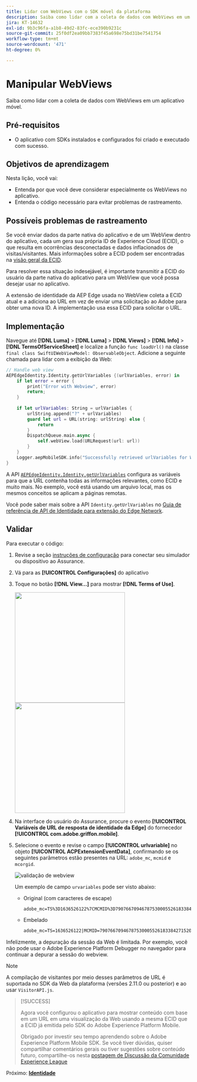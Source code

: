 ```yaml
---
title: Lidar com WebViews com o SDK móvel da plataforma
description: Saiba como lidar com a coleta de dados com WebViews em um aplicativo móvel.
jira: KT-14632
exl-id: 9b3c96fa-a1b8-49d2-83fc-ece390b9231c
source-git-commit: 25f0df2ea09bb7383f45a698e75bd31be7541754
workflow-type: tm+mt
source-wordcount: '471'
ht-degree: 0%

---
```


# Manipular WebViews

Saiba como lidar com a coleta de dados com WebViews em um aplicativo móvel.

## Pré-requisitos

* O aplicativo com SDKs instalados e configurados foi criado e executado com sucesso.

## Objetivos de aprendizagem

Nesta lição, você vai:

* Entenda por que você deve considerar especialmente os WebViews no aplicativo.
* Entenda o código necessário para evitar problemas de rastreamento.

## Possíveis problemas de rastreamento

Se você enviar dados da parte nativa do aplicativo e de um WebView dentro do aplicativo, cada um gera sua própria ID de Experience Cloud (ECID), o que resulta em ocorrências desconectadas e dados inflacionados de visitas/visitantes. Mais informações sobre a ECID podem ser encontradas na [visão geral da ECID](https://experienceleague.adobe.com/docs/experience-platform/identity/ecid.html?lang=pt-BR).

Para resolver essa situação indesejável, é importante transmitir a ECID do usuário da parte nativa do aplicativo para um WebView que você possa desejar usar no aplicativo.

A extensão de identidade da AEP Edge usada no WebView coleta a ECID atual e a adiciona ao URL em vez de enviar uma solicitação ao Adobe para obter uma nova ID. A implementação usa essa ECID para solicitar o URL.

## Implementação

Navegue até **[!DNL Luma]** > **[!DNL Luma]** > **[!DNL Views]** > **[!DNL Info]** > **[!DNL TermsOfServiceSheet]** e localize a função `func loadUrl()` na classe `final class SwiftUIWebViewModel: ObservableObject`. Adicione a seguinte chamada para lidar com a exibição da Web:

```swift
// Handle web view
AEPEdgeIdentity.Identity.getUrlVariables {(urlVariables, error) in
    if let error = error {
        print("Error with Webview", error)
        return;
    }
    
    if let urlVariables: String = urlVariables {
        urlString.append("?" + urlVariables)
        guard let url = URL(string: urlString) else {
            return
        }
        DispatchQueue.main.async {
            self.webView.load(URLRequest(url: url))
        }
    }
    Logger.aepMobileSDK.info("Successfully retrieved urlVariables for WebView, final URL: \(urlString)")
}
```

A API [`AEPEdgeIdentity.Identity.getUrlVariables`](https://developer.adobe.com/client-sdks/documentation/identity-for-edge-network/api-reference/#geturlvariables) configura as variáveis para que a URL contenha todas as informações relevantes, como ECID e muito mais. No exemplo, você está usando um arquivo local, mas os mesmos conceitos se aplicam a páginas remotas.

Você pode saber mais sobre a API `Identity.getUrlVariables` no [Guia de referência de API de Identidade para extensão do Edge Network](https://developer.adobe.com/client-sdks/documentation/identity-for-edge-network/api-reference/#geturlvariables).

## Validar

Para executar o código:

1. Revise a seção [instruções de configuração](assurance.md#connecting-to-a-session) para conectar seu simulador ou dispositivo ao Assurance.
1. Vá para as **[!UICONTROL Configurações]** do aplicativo
1. Toque no botão **[!DNL View...]** para mostrar **[!DNL Terms of Use]**.

   <img src="./assets/tou1.png" width="300" /> <img src="./assets/tou2.png" width="300" />

1. Na interface do usuário do Assurance, procure o evento **[!UICONTROL Variáveis de URL de resposta de identidade da Edge]** do fornecedor **[!UICONTROL com.adobe.griffon.mobile]**.
1. Selecione o evento e revise o campo **[!UICONTROL urlvariable]** no objeto **[!UICONTROL ACPExtensionEventData]**, confirmando se os seguintes parâmetros estão presentes na URL: `adobe_mc`, `mcmid` e `mcorgid`.

   ![validação de webview](assets/webview-validation.png)

   Um exemplo de campo `urvariables` pode ser visto abaixo:

   * Original (com caracteres de escape)

     ```html
     adobe_mc=TS%3D1636526122%7CMCMID%3D79076670946787530005526183384271520749%7CMCORGID%3D7ABB3E6A5A7491460A495D61%40AdobeOrg
     ```

   * Embelado

     ```html
     adobe_mc=TS=1636526122|MCMID=79076670946787530005526183384271520749|MCORGID=7ABB3E6A5A7491460A495D61@AdobeOrg
     ```

Infelizmente, a depuração da sessão da Web é limitada. Por exemplo, você não pode usar o Adobe Experience Platform Debugger no navegador para continuar a depurar a sessão do webview.

>[!NOTE]
>
>A compilação de visitantes por meio desses parâmetros de URL é suportada no SDK da Web da plataforma (versões 2.11.0 ou posterior) e ao usar `VisitorAPI.js`.


>[!SUCCESS]
>
>Agora você configurou o aplicativo para mostrar conteúdo com base em um URL em uma visualização da Web usando a mesma ECID que a ECID já emitida pelo SDK do Adobe Experience Platform Mobile.
>
>Obrigado por investir seu tempo aprendendo sobre o Adobe Experience Platform Mobile SDK. Se você tiver dúvidas, quiser compartilhar comentários gerais ou tiver sugestões sobre conteúdo futuro, compartilhe-os nesta [postagem de Discussão da Comunidade Experience League](https://experienceleaguecommunities.adobe.com/t5/adobe-experience-platform-data/tutorial-discussion-implement-adobe-experience-cloud-in-mobile/td-p/443796?profile.language=pt)

Próximo: **[Identidade](identity.md)**
